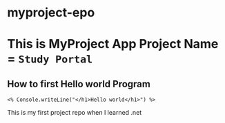 # myproject-epo
# This is MyProject App Project Name = ``` Study Portal ```

## How to first Hello world Program
```
<% Console.writeLine("</h1>Hello world</h1>") %>
```

This is my first project repo when I learned .net
